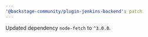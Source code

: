 ```yaml
---
'@backstage-community/plugin-jenkins-backend': patch
---
```


Updated dependency `node-fetch` to `^3.0.0`.

